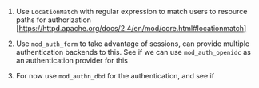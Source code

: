 1. Use `LocationMatch` with regular expression to match users to
   resource paths for authorization
   [https://httpd.apache.org/docs/2.4/en/mod/core.html#locationmatch]

2. Use `mod_auth_form` to take advantage of sessions, can provide
   multiple authentication backends to this. See if we can use
   `mod_auth_openidc` as an authentication provider for this
   
3. For now use `mod_authn_dbd` for the authentication, and see if 
